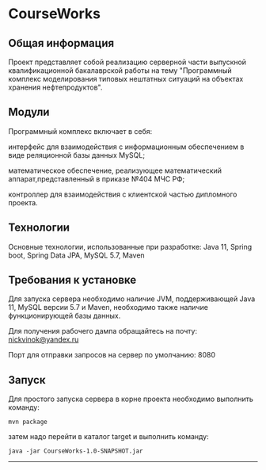 # CourseWorks

Общая информация
---

Проект представляет собой реализацию серверной части выпускной квалификационной бакалаврской работы на тему 
"Программный комплекс моделирования типовых нештатных ситуаций на объектах хранения нефтепродуктов".

Модули
---

Программный комплекс включает в себя:

интерфейс для взаимодействия с информационным обеспечением в виде реляционной базы данных MySQL;

математическое обеспечение, реализующее математический аппарат,представленный в приказе №404 МЧС РФ;

контроллер для взаимодействия с клиентской частью дипломного проекта.

Технологии
---

Основные технологии, использованные при разработке: Java 11, Spring boot, Spring Data JPA, MySQL 5.7, Maven

Требования к установке
---

Для запуска сервера необходимо наличие JVM, поддерживающей Java 11, MySQL версии 5.7 и Maven,
необходимо также наличие функционирующей базы данных.

Для получения рабочего дампа обращайтесь на почту: nickvinok@yandex.ru

Порт для отправки запросов на сервер по умолчанию: 8080

Запуск
---
Для простого запуска сервера в корне проекта необходимо выполнить команду:

`mvn package`

затем надо перейти в каталог target и выполнить команду:

`java -jar CourseWorks-1.0-SNAPSHOT.jar`

---
